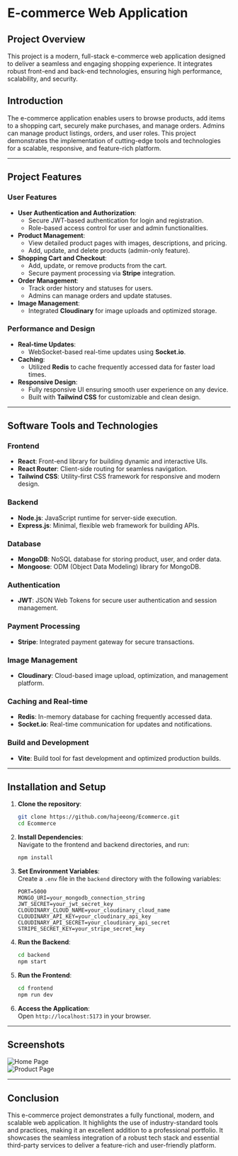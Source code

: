 # E-commerce Web Application

## Project Overview  
This project is a modern, full-stack e-commerce web application designed to deliver a seamless and engaging shopping experience. It integrates robust front-end and back-end technologies, ensuring high performance, scalability, and security.  

## Introduction  
The e-commerce application enables users to browse products, add items to a shopping cart, securely make purchases, and manage orders. Admins can manage product listings, orders, and user roles. This project demonstrates the implementation of cutting-edge tools and technologies for a scalable, responsive, and feature-rich platform.

---

## Project Features  
### User Features  
- **User Authentication and Authorization**:  
  - Secure JWT-based authentication for login and registration.  
  - Role-based access control for user and admin functionalities.  
- **Product Management**:  
  - View detailed product pages with images, descriptions, and pricing.  
  - Add, update, and delete products (admin-only feature).  
- **Shopping Cart and Checkout**:  
  - Add, update, or remove products from the cart.  
  - Secure payment processing via **Stripe** integration.  
- **Order Management**:  
  - Track order history and statuses for users.  
  - Admins can manage orders and update statuses.  
- **Image Management**:  
  - Integrated **Cloudinary** for image uploads and optimized storage.  

### Performance and Design  
- **Real-time Updates**:  
  - WebSocket-based real-time updates using **Socket.io**.  
- **Caching**:  
  - Utilized **Redis** to cache frequently accessed data for faster load times.  
- **Responsive Design**:  
  - Fully responsive UI ensuring smooth user experience on any device.  
  - Built with **Tailwind CSS** for customizable and clean design.

---

## Software Tools and Technologies  

### Frontend  
- **React**: Front-end library for building dynamic and interactive UIs.  
- **React Router**: Client-side routing for seamless navigation.  
- **Tailwind CSS**: Utility-first CSS framework for responsive and modern design.  

### Backend  
- **Node.js**: JavaScript runtime for server-side execution.  
- **Express.js**: Minimal, flexible web framework for building APIs.  

### Database  
- **MongoDB**: NoSQL database for storing product, user, and order data.  
- **Mongoose**: ODM (Object Data Modeling) library for MongoDB.  

### Authentication  
- **JWT**: JSON Web Tokens for secure user authentication and session management.  

### Payment Processing  
- **Stripe**: Integrated payment gateway for secure transactions.  

### Image Management  
- **Cloudinary**: Cloud-based image upload, optimization, and management platform.  

### Caching and Real-time  
- **Redis**: In-memory database for caching frequently accessed data.  
- **Socket.io**: Real-time communication for updates and notifications.  

### Build and Development  
- **Vite**: Build tool for fast development and optimized production builds.  

---

## Installation and Setup  

1. **Clone the repository**:  
   ```bash
   git clone https://github.com/hajeeong/Ecommerce.git
   cd Ecommerce
   ```

2. **Install Dependencies**:  
   Navigate to the frontend and backend directories, and run:  
   ```bash
   npm install
   ```

3. **Set Environment Variables**:  
   Create a `.env` file in the `backend` directory with the following variables:  
   ```plaintext
   PORT=5000
   MONGO_URI=your_mongodb_connection_string
   JWT_SECRET=your_jwt_secret_key
   CLOUDINARY_CLOUD_NAME=your_cloudinary_cloud_name
   CLOUDINARY_API_KEY=your_cloudinary_api_key
   CLOUDINARY_API_SECRET=your_cloudinary_api_secret
   STRIPE_SECRET_KEY=your_stripe_secret_key
   ```

4. **Run the Backend**:  
   ```bash
   cd backend
   npm start
   ```

5. **Run the Frontend**:  
   ```bash
   cd frontend
   npm run dev
   ```

6. **Access the Application**:  
   Open `http://localhost:5173` in your browser.

---

## Screenshots  
![Home Page](link_to_homepage_screenshot)  
![Product Page](link_to_productpage_screenshot)  

---

## Conclusion  
This e-commerce project demonstrates a fully functional, modern, and scalable web application. It highlights the use of industry-standard tools and practices, making it an excellent addition to a professional portfolio. It showcases the seamless integration of a robust tech stack and essential third-party services to deliver a feature-rich and user-friendly platform.

